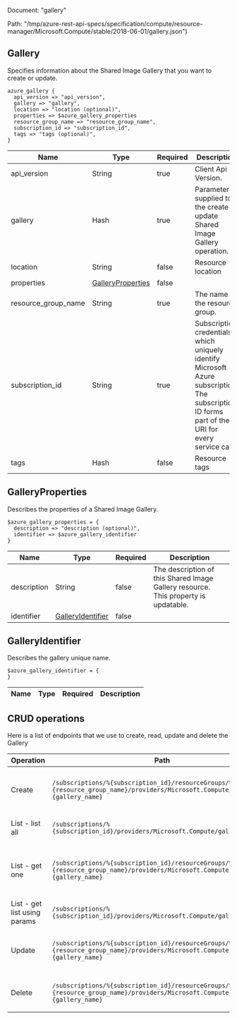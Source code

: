 Document: "gallery"


Path: "/tmp/azure-rest-api-specs/specification/compute/resource-manager/Microsoft.Compute/stable/2018-06-01/gallery.json")

## Gallery

Specifies information about the Shared Image Gallery that you want to create or update.

```puppet
azure_gallery {
  api_version => "api_version",
  gallery => "gallery",
  location => "location (optional)",
  properties => $azure_gallery_properties
  resource_group_name => "resource_group_name",
  subscription_id => "subscription_id",
  tags => "tags (optional)",
}
```

| Name        | Type           | Required       | Description       |
| ------------- | ------------- | ------------- | ------------- |
|api_version | String | true | Client Api Version. |
|gallery | Hash | true | Parameters supplied to the create or update Shared Image Gallery operation. |
|location | String | false | Resource location |
|properties | [GalleryProperties](#galleryproperties) | false |  |
|resource_group_name | String | true | The name of the resource group. |
|subscription_id | String | true | Subscription credentials which uniquely identify Microsoft Azure subscription. The subscription ID forms part of the URI for every service call. |
|tags | Hash | false | Resource tags |
        
## GalleryProperties

Describes the properties of a Shared Image Gallery.

```puppet
$azure_gallery_properties = {
  description => "description (optional)",
  identifier => $azure_gallery_identifier
}
```

| Name        | Type           | Required       | Description       |
| ------------- | ------------- | ------------- | ------------- |
|description | String | false | The description of this Shared Image Gallery resource. This property is updatable. |
|identifier | [GalleryIdentifier](#galleryidentifier) | false |  |
        
## GalleryIdentifier

Describes the gallery unique name.

```puppet
$azure_gallery_identifier = {
}
```

| Name        | Type           | Required       | Description       |
| ------------- | ------------- | ------------- | ------------- |



## CRUD operations

Here is a list of endpoints that we use to create, read, update and delete the Gallery

| Operation | Path | Verb | Description | OperationID |
| ------------- | ------------- | ------------- | ------------- | ------------- |
|Create|`/subscriptions/%{subscription_id}/resourceGroups/%{resource_group_name}/providers/Microsoft.Compute/galleries/%{gallery_name}`|Put|Create or update a Shared Image Gallery.|Galleries_CreateOrUpdate|
|List - list all|`/subscriptions/%{subscription_id}/providers/Microsoft.Compute/galleries`|Get|List galleries under a subscription.|Galleries_List|
|List - get one|`/subscriptions/%{subscription_id}/resourceGroups/%{resource_group_name}/providers/Microsoft.Compute/galleries/%{gallery_name}`|Get|Retrieves information about a Shared Image Gallery.|Galleries_Get|
|List - get list using params|`/subscriptions/%{subscription_id}/providers/Microsoft.Compute/galleries`|Get|List galleries under a subscription.|Galleries_List|
|Update|`/subscriptions/%{subscription_id}/resourceGroups/%{resource_group_name}/providers/Microsoft.Compute/galleries/%{gallery_name}`|Put|Create or update a Shared Image Gallery.|Galleries_CreateOrUpdate|
|Delete|`/subscriptions/%{subscription_id}/resourceGroups/%{resource_group_name}/providers/Microsoft.Compute/galleries/%{gallery_name}`|Delete|Delete a Shared Image Gallery.|Galleries_Delete|
